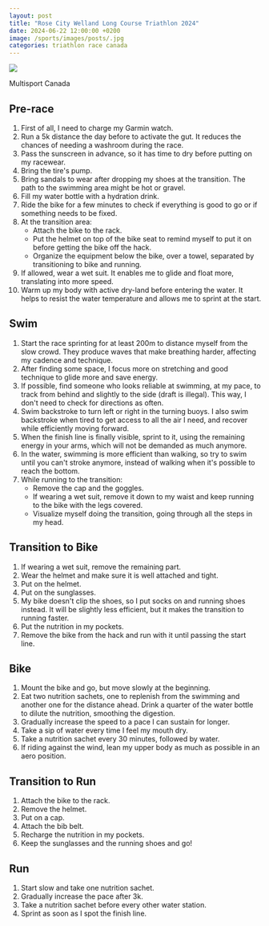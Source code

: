 ```yaml
---
layout: post
title: "Rose City Welland Long Course Triathlon 2024"
date: 2024-06-22 12:00:00 +0200
image: /sports/images/posts/.jpg
categories: triathlon race canada
---
```


![](/sports/images/posts/.jpg)

Multisport Canada

<!-- more -->

## Pre-race

1. First of all, I need to charge my Garmin watch.
2. Run a 5k distance the day before to activate the gut. It reduces the chances of needing a washroom during the race.
3. Pass the sunscreen in advance, so it has time to dry before putting on my racewear.
4. Bring the tire's pump.
5. Bring sandals to wear after dropping my shoes at the transition. The path to the swimming area might be hot or gravel.
6. Fill my water bottle with a hydration drink.
7. Ride the bike for a few minutes to check if everything is good to go or if something needs to be fixed.
8. At the transition area:
   - Attach the bike to the rack.
   - Put the helmet on top of the bike seat to remind myself to put it on before getting the bike off the hack.
   - Organize the equipment below the bike, over a towel, separated by transitioning to bike and running.
9. If allowed, wear a wet suit. It enables me to glide and float more, translating into more speed.
10. Warm up my body with active dry-land before entering the water. It helps to resist the water temperature and allows me to sprint at the start.

## Swim

1. Start the race sprinting for at least 200m to distance myself from the slow crowd. They produce waves that make breathing harder, affecting my cadence and technique.
2. After finding some space, I focus more on stretching and good technique to glide more and save energy.
3. If possible, find someone who looks reliable at swimming, at my pace, to track from behind and slightly to the side (draft is illegal). This way, I don't need to check for directions as often.
4. Swim backstroke to turn left or right in the turning buoys. I also swim backstroke when tired to get access to all the air I need, and recover while efficiently moving forward.
5. When the finish line is finally visible, sprint to it, using the remaining energy in your arms, which will not be demanded as much anymore.
6. In the water, swimming is more efficient than walking, so try to swim until you can't stroke anymore, instead of walking when it's possible to reach the bottom.
7. While running to the transition:
   - Remove the cap and the goggles.
   - If wearing a wet suit, remove it down to my waist and keep running to the bike with the legs covered.
   - Visualize myself doing the transition, going through all the steps in my head.

## Transition to Bike

1. If wearing a wet suit, remove the remaining part.
2. Wear the helmet and make sure it is well attached and tight.
3. Put on the helmet.
4. Put on the sunglasses.
5. My bike doesn't clip the shoes, so I put socks on and running shoes instead. It will be slightly less efficient, but it makes the transition to running faster.
6. Put the nutrition in my pockets.
7. Remove the bike from the hack and run with it until passing the start line.

## Bike

1. Mount the bike and go, but move slowly at the beginning.
2. Eat two nutrition sachets, one to replenish from the swimming and another one for the distance ahead. Drink a quarter of the water bottle to dilute the nutrition, smoothing the digestion.
3. Gradually increase the speed to a pace I can sustain for longer.
4. Take a sip of water every time I feel my mouth dry.
5. Take a nutrition sachet every 30 minutes, followed by water.
6. If riding against the wind, lean my upper body as much as possible in an aero position.

## Transition to Run

1. Attach the bike to the rack.
2. Remove the helmet.
3. Put on a cap.
4. Attach the bib belt.
5. Recharge the nutrition in my pockets.
6. Keep the sunglasses and the running shoes and go!

## Run

1. Start slow and take one nutrition sachet.
2. Gradually increase the pace after 3k.
3. Take a nutrition sachet before every other water station.
4. Sprint as soon as I spot the finish line.
